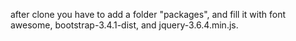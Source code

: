 after clone you have to add a folder "packages", and fill it with  font awesome, bootstrap-3.4.1-dist, and jquery-3.6.4.min.js.
